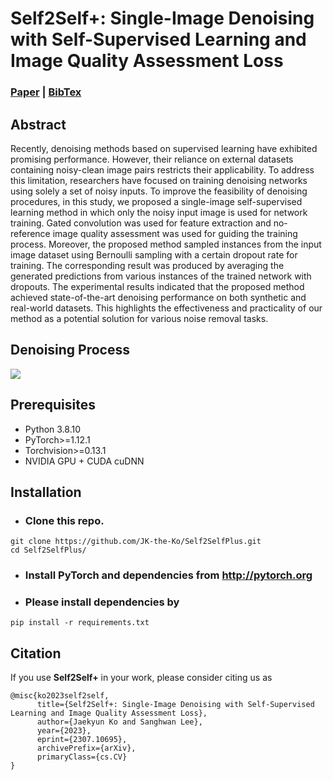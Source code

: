 # Self2Self+: Single-Image Denoising with Self-Supervised Learning and Image Quality Assessment Loss
### [Paper](https://arxiv.org/abs/2307.10695) | [BibTex](#citation)
## Abstract
Recently, denoising methods based on supervised learning have exhibited promising performance. However, their reliance on external datasets containing noisy-clean image pairs restricts their applicability. To address this limitation, researchers have focused on training denoising networks using solely a set of noisy inputs. To improve the feasibility of denoising procedures, in this study, we proposed a single-image self-supervised learning method in which only the noisy input image is used for network training. Gated convolution was used for feature extraction and no-reference image quality assessment was used for guiding the training process. Moreover, the proposed method sampled instances from the input image dataset using Bernoulli sampling with a certain dropout rate for training. The corresponding result was produced by averaging the generated predictions from various instances of the trained network with dropouts. The experimental results indicated that the proposed method achieved state-of-the-art denoising performance on both synthetic and real-world datasets. This highlights the effectiveness and practicality of our method as a potential solution for various noise removal tasks.

## Denoising Process
<img src="gifs/denoising.gif">

## Prerequisites
- Python 3.8.10
- PyTorch>=1.12.1
- Torchvision>=0.13.1
- NVIDIA GPU + CUDA cuDNN

## Installation
- ### Clone this repo.
```
git clone https://github.com/JK-the-Ko/Self2SelfPlus.git
cd Self2SelfPlus/
```
- ### Install PyTorch and dependencies from http://pytorch.org
- ### Please install dependencies by
```
pip install -r requirements.txt
```

## Citation
If you use **Self2Self+** in your work, please consider citing us as

```
@misc{ko2023self2self,
      title={Self2Self+: Single-Image Denoising with Self-Supervised Learning and Image Quality Assessment Loss}, 
      author={Jaekyun Ko and Sanghwan Lee},
      year={2023},
      eprint={2307.10695},
      archivePrefix={arXiv},
      primaryClass={cs.CV}
}
```
